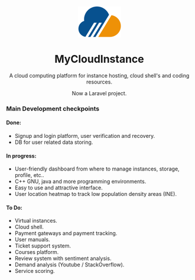 <p align="center"> <img src="https://raw.githubusercontent.com/RoachLok/MyCloudInstance/main/public/static/img/logo.png"/> </p>
<h1 align="center"> MyCloudInstance </h1>

<p align="center">A cloud computing platform for instance hosting, cloud shell's and coding resources.</p>
<p align="center">Now a Laravel project.</p>


### Main Development checkpoints

#### Done:
 +  Signup and login platform, user verification and recovery.
 +  DB for user related data storing.

#### In progress:
 +  User-friendly dashboard from where to manage instances, storage, profile, etc..
 +  C++ GNU, java and more programming environments.
 +  Easy to use and attractive interface.
 +  User location heatmap to track low population density areas (INE).

#### To Do:
 +  Virtual instances.
 +  Cloud shell.
 +  Payment gateways and payment tracking.
 +  User manuals.
 +  Ticket support system.
 +  Courses platform.
 +  Review system with sentiment analysis.
 +  Demand analysis (Youtube / StackOverflow).
 +  Service scoring.

